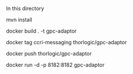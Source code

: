 In this directory

mvn install 

docker build . -t gpc-adaptor

docker tag ccri-messaging thorlogic/gpc-adaptor

docker push thorlogic/gpc-adaptor

docker run -d -p 8182:8182 gpc-adaptor

